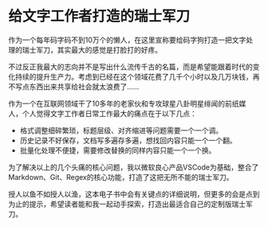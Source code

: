 # 给文字工作者打造的瑞士军刀

作为一个每年码字码不到10万个的懒人，在这里宣称要给码字狗打造一把文字处理的瑞士军刀，其实最大的感觉是打脸打的好疼。

不过反正我最大的志向并不是写出什么流传千古的名篇，而是希望能跟着时代的变化持续的提升生产力。考虑到已经在这个领域花费了几千个小时以及几万块钱，再不写点东西出来共享给社会就太浪费了……

作为一个在互联网领域干了10多年的老家伙和专攻球星八卦明星绯闻的前纸媒人，个人觉得文字工作者日常工作最大的痛点在于以下几点：

* 格式调整细碎繁琐，标题层级、对齐缩进等问题需要一个一个调。
* 历史记录不好保存，文档写多遍存多遍，想找回内容只能一个一个翻。
* 批量化处理不便捷，需要修改替换的同样内容只能一个一个换。

为了解决以上的几个头痛的核心问题，我以微软良心产品VSCode为基础，整合了Markdown、Git、Regex的核心功能，打造了这把无所不能的瑞士军刀。

授人以鱼不如授人以渔，这本电子书中会有关键点的详细说明，但更多的会是点到为止的提示，希望读者能和我一起动手探索，打造出最适合自己的定制版瑞士军刀。

